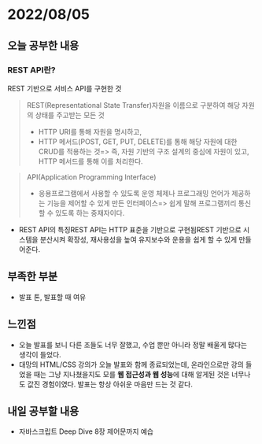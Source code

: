 # 2022/08/05

## 오늘 공부한 내용

### REST API란?

REST 기반으로 서비스 API를 구현한 것

> REST(Representational State Transfer)자원을 이름으로 구분하여 해당 자원의 상태를 주고받는 모든 것
> 
> - HTTP URI를 통해 자원을 명시하고,
> - HTTP 메서드(POST, GET, PUT, DELETE)를 통해 해당 자원에 대한 CRUD를 적용하는 것=> 즉, 자원 기반의 구조 설계의 중심에 자원이 있고, HTTP 메서드를 통해 이를 처리한다.

> API(Application Programming Interface)
> 
> - 응용프로그램에서 사용할 수 있도록 운영 체제나 프로그래밍 언어가 제공하는 기능을 제어할 수 있게 만든 인터페이스=> 쉽게 말해 프로그램끼리 통신할 수 있도록 하는 중재자이다.
- REST API의 특징REST API는 HTTP 표준을 기반으로 구현됨REST 기반으로 시스템을 분산시켜 확장성, 재사용성을 높여 유지보수와 운용을 쉽게 할 수 있게 만들어준다.

## 부족한 부분

- 발표 톤, 발표할 때 여유

## 느낀점

- 오늘 발표를 보니 다른 조들도 너무 잘했고, 수업 뿐만 아니라 정말 배울게 많다는 생각이 들었다.
- 대망의 HTML/CSS 강의가 오늘 발표와 함께 종료되었는데, 온라인으로만 강의 들었을 때는 그냥 지나쳤을지도 모를 **웹 접근성과 웹 성능**에 대해 알게된 것은 너무나도 값진 경험이였다. 발표는 항상 아쉬운 마음만 드는 것 같다.

## 내일 공부할 내용

- 자바스크립트 Deep Dive 8장 제어문까지 예습